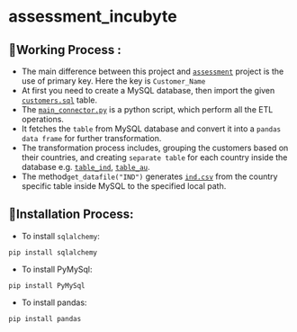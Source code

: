 
# assessment_incubyte

##  📌Working Process :
- The main difference between this project and [```assessment```](https://github.com/theS-K-B/assessment.git) project is the use of primary key. Here the key is ```Customer_Name```
- At first you need to create a MySQL database, then import the given  [```customers.sql```](https://github.com/theS-K-B/assessment_incubyte/blob/f52dc17d82c3215cc4ff57f245b92f9aa0ad465e/datafiles/customers.sql) table.
- The [```main_connector.py```](https://github.com/theS-K-B/assessment_incubyte/blob/f52dc17d82c3215cc4ff57f245b92f9aa0ad465e/main_connector.py) is a python script, which perform all the ETL operations.
- It fetches the ```table``` from MySQL  database and convert it into a ```pandas data frame``` for further transformation.
- The transformation process includes, grouping the customers based on their countries, and creating ```separate table``` for each country inside the database e.g. [```table_ind```](https://github.com/theS-K-B/assessment_incubyte/blob/f52dc17d82c3215cc4ff57f245b92f9aa0ad465e/datafiles/generated_country_tables/table_ind.sql), [```table_au```](https://github.com/theS-K-B/assessment_incubyte/blob/f52dc17d82c3215cc4ff57f245b92f9aa0ad465e/datafiles/generated_country_tables/table_au.sql).
- The method```get_datafile("IND")``` generates [```ind.csv```](https://github.com/theS-K-B/assessment_incubyte/blob/f52dc17d82c3215cc4ff57f245b92f9aa0ad465e/datafiles/ind.csv) from the country specific table inside MySQL to the specified local path. 

## 📌Installation Process:
- To install ```sqlalchemy```:
```
pip install sqlalchemy
```
- To install PyMySql:
```
pip install PyMySql
```
- To install pandas:
```
pip install pandas
```
